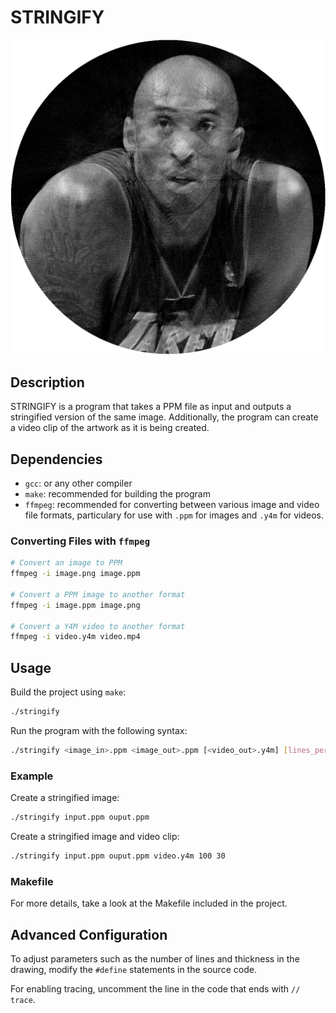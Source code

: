 # STRINGIFY

![Alt text](images/kobe.png)

## Description
STRINGIFY is a program that takes a PPM file as input and outputs a stringified version of the same 
image. Additionally, the program can create a video clip of the artwork as it is being created.

## Dependencies
- `gcc`: or any other compiler
- `make`: recommended for building the program
- `ffmpeg`: recommended for converting between various image and video file formats, particulary
for use with `.ppm` for images and `.y4m` for videos.

### Converting Files with `ffmpeg`

```bash
# Convert an image to PPM
ffmpeg -i image.png image.ppm

# Convert a PPM image to another format
ffmpeg -i image.ppm image.png

# Convert a Y4M video to another format
ffmpeg -i video.y4m video.mp4
```

## Usage
Build the project using `make`:
```bash
./stringify
```
Run the program with the following syntax:
```bash
./stringify <image_in>.ppm <image_out>.ppm [<video_out>.y4m] [lines_per_frame] [fps]
```

### Example
Create a stringified image:
```bash
./stringify input.ppm ouput.ppm
```
Create a stringified image and video clip:
```bash
./stringify input.ppm ouput.ppm video.y4m 100 30
```

### Makefile
For more details, take a look at the Makefile included in the project.

## Advanced Configuration
To adjust parameters such as the number of lines and thickness in the drawing, modify the `#define`
statements in the source code.

For enabling tracing, uncomment the line in the code that ends with `// trace`.
